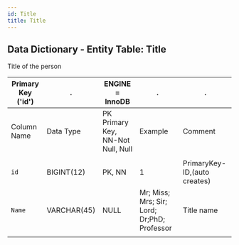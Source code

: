 ```yaml
---
id: Title
title: Title 
---
```


## Data Dictionary - Entity Table: Title

Title of the person

| Primary Key ('id')|.|ENGINE = InnoDB|.|.|
|---|---|---|---|---|
|Column Name|Data Type|PK Primary Key, NN-Not Null, Null|Example|Comment|
||
|`id`|BIGINT(12)|PK, NN|1|PrimaryKey-ID,(auto creates)|
|`Name`|VARCHAR(45)|NULL|Mr; Miss; Mrs; Sir; Lord; Dr;PhD; Professor|Title name|
||
